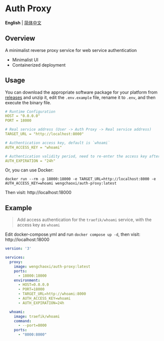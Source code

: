 # Auth Proxy

**English** | [简体中文](./README.zh-CN.md)

## Overview

A minimalist reverse proxy service for web service authentication

- Minimalist UI
- Containerized deployment

## Usage

You can download the appropriate software package for your platform from [releases](https://github.com/wengchaoxi/auth-proxy/releases/latest) and unzip it, edit the `.env.example` file, rename it to `.env`, and then execute the binary file.

```yml
# Runtime Configuration
HOST = "0.0.0.0"
PORT = 18000

# Real service address (User -> Auth Proxy -> Real service address)
TARGET_URL = "http://localhost:8000"

# Authentication access key, default is `whoami`
AUTH_ACCESS_KEY = "whoami"

# Authentication validity period, need to re-enter the access key after expiration, default is `24h`
AUTH_EXPIRATION = "24h"
```

Or, you can use Docker:

```
docker run --rm -p 18000:18000 -e TARGET_URL=http://localhost:8000 -e AUTH_ACCESS_KEY=whoami wengchaoxi/auth-proxy:latest
```

Then visit: http://localhost:18000

## Example

> Add access authentication for the `traefik/whoami` service, with the access key as `whoami`

Edit docker-compose.yml and run `docker compose up -d`, then visit: http://localhost:18000

```yml
version: '3'

services:
  proxy:
    image: wengchaoxi/auth-proxy:latest
    ports:
      - 18000:18000
    environment:
      - HOST=0.0.0.0
      - PORT=18000
      - TARGET_URL=http://whoami:8000
      - AUTH_ACCESS_KEY=whoami
      - AUTH_EXPIRATION=24h

  whoami:
    image: traefik/whoami
    command:
      - --port=8000
    ports:
      - "8000:8000"
```
